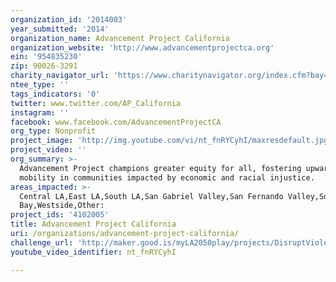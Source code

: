```yaml
---
organization_id: '2014003'
year_submitted: '2014'
organization_name: Advancement Project California
organization_website: 'http://www.advancementprojectca.org'
ein: '954835230'
zip: 90026-3291
charity_navigator_url: 'https://www.charitynavigator.org/index.cfm?bay=search.profile&ein=954835230'
ntee_type: ''
tags_indicators: '0'
twitter: www.twitter.com/AP_California
instagram: ''
facebook: www.facebook.com/AdvancementProjectCA
org_type: Nonprofit
project_image: 'http://img.youtube.com/vi/nt_fnRYCyhI/maxresdefault.jpg'
project_video: ''
org_summary: >-
  Advancement Project champions greater equity for all, fostering upward
  mobility in communities impacted by economic and racial injustice.
areas_impacted: >-
  Central LA,East LA,South LA,San Gabriel Valley,San Fernando Valley,South
  Bay,Westside,Other:
project_ids: '4102005'
title: Advancement Project California
uri: /organizations/advancement-project-california/
challenge_url: 'http://maker.good.is/myLA2050play/projects/DisruptViolence.html'
youtube_video_identifier: nt_fnRYCyhI

---
```

